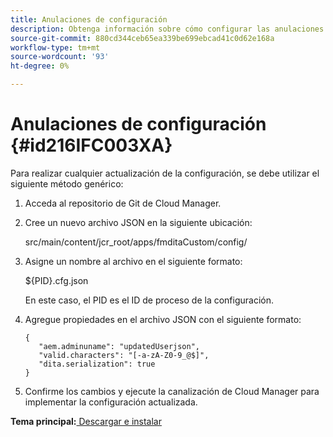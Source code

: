 ```yaml
---
title: Anulaciones de configuración
description: Obtenga información sobre cómo configurar las anulaciones de configuración
source-git-commit: 880cd344ceb65ea339be699ebcad41c0d62e168a
workflow-type: tm+mt
source-wordcount: '93'
ht-degree: 0%

---
```


# Anulaciones de configuración {#id216IFC003XA}

Para realizar cualquier actualización de la configuración, se debe utilizar el siguiente método genérico:

1. Acceda al repositorio de Git de Cloud Manager.

1. Cree un nuevo archivo JSON en la siguiente ubicación:

   src/main/content/jcr\_root/apps/fmditaCustom/config/

1. Asigne un nombre al archivo en el siguiente formato:

   $\{PID\}.cfg.json

   En este caso, el PID es el ID de proceso de la configuración.

1. Agregue propiedades en el archivo JSON con el siguiente formato:

   ```
   {
      "aem.adminuname": "updatedUserjson",
      "valid.characters": "[-a-zA-Z0-9_@$]",
      "dita.serialization": true
   }
   ```

1. Confirme los cambios y ejecute la canalización de Cloud Manager para implementar la configuración actualizada.


**Tema principal:**[ Descargar e instalar](download-install.md)
